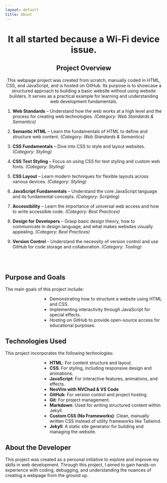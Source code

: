 ```yaml
---
layout: default
title: About
---
```




<div class="markdown-body">
<div style="text-align: center;">
<h1 class="text-3xl font-bold text-center" style="display: flow-root;">It all started because a Wi-Fi device issue.</h1>
    <h2>Project Overview</h2>
    <p>This webpage project was created from scratch, manually coded in HTML, CSS, and JavaScript, and is hosted on GitHub. Its purpose is to showcase a structured approach to building a basic website without using website builders. It serves as a practical example for learning and understanding web development fundamentals.</p>
</div>
</div>

1. **Web Standards** – Understand how the web works at a high level and the process for creating web technologies. _(Category: Web Standards & Semantics)_

2. **Semantic HTML** – Learn the fundamentals of HTML to define and structure web content. _(Category: Web Standards & Semantics)_

3. **CSS Fundamentals** – Dive into CSS to style and layout websites. _(Category: Styling)_

4. **CSS Text Styling** – Focus on using CSS for text styling and custom web fonts. _(Category: Styling)_

5. **CSS Layout** – Learn modern techniques for flexible layouts across various devices. _(Category: Styling)_

6. **JavaScript Fundamentals** – Understand the core JavaScript language and its fundamental concepts. _(Category: Scripting)_

7. **Accessibility** – Learn the importance of universal web access and how to write accessible code. _(Category: Best Practices)_

8. **Design for Developers** – Grasp basic design theory, how to communicate in design language, and what makes websites visually appealing. _(Category: Best Practices)_

9. **Version Control** – Understand the necessity of version control and use GitHub for code storage and collaboration. _(Category: Tooling)_

<br><br>

<div>
    <h2>Purpose and Goals</h2>
    <p>The main goals of this project include:</p>
    <ul style="display: flow-root; list-style-position: initial; padding-left: 8.9rem;">
        <li>Demonstrating how to structure a website using HTML and CSS.</li>
        <li>Implementing interactivity through JavaScript for special effects.</li>
        <li>Hosting on GitHub to provide open-source access for educational purposes.</li>
    </ul>
    <h2>Technologies Used</h2>
    <p>This project incorporates the following technologies:</p>
    <ul style="display: flow-root; list-style-position: initial; padding-left: 8.9rem;">
        <li><strong>HTML</strong>: For content structure and layout.</li>
        <li><strong>CSS</strong>: For styling, including responsive design and animations.</li>
        <li><strong>JavaScript</strong>: For interactive features, animations, and effects.</li>
        <li><strong>NeoVim with NVChad & VS Code</strong></li>
        <li><strong>GitHub</strong>: For version control and project hosting.</li>
        <li><strong>Git</strong>: For project management.</li>
        <li><strong>Markdown</strong>: Used for writing structured content within Jekyll.</li>
        <li><strong>Custom CSS (No Frameworks)</strong>: Clean, manually written CSS instead of utility frameworks like Tailwind.</li>
        <li><strong>Jekyll</strong>: A static site generator for building and managing the website.</li>
    </ul>
    <h2>About the Developer</h2>
    <p>This project was created as a personal initiative to explore and improve my skills in web development. Through this project, I aimed to gain hands-on experience with coding, debugging, and understanding the nuances of creating a webpage from the ground up.</p>
</div>
